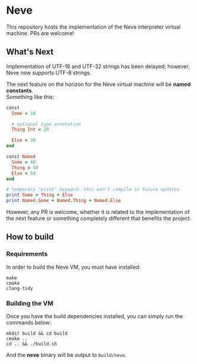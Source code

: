 # Neve

This repository hosts the implementation of the Neve interpreter virtual 
machine.  PRs are welcome!

## What's Next

Implementation of UTF-16 and UTF-32 strings has been delayed; however, Neve now supports UTF-8 strings.

The next feature on the horizon for the Neve virtual machine will be **named constants**.  
Something like this:

```rb
const
  Some = 10

  # optional type annotation
  Thing Int = 20

  Else = 30
end

const Named
  Some = 40
  Thing = 50
  Else = 60
end

# temporary "print" keyword--this won't compile in future updates
print Some + Thing + Else
print Named.Some + Named.Thing + Named.Else
```

However, any PR is welcome, whether it is related to the implementation of 
the next feature or something completely different that benefits the project.

## How to build

### Requirements

In order to build the Neve VM, you must have installed:

```
make
cmake
clang-tidy
```

### Building the VM

Once you have the build dependencies installed, you can simply run the 
commands below:

```
mkdir build && cd build
cmake ..
cd .. && ./build.sh
```

And the **neve** binary will be output to `build/neve`.
